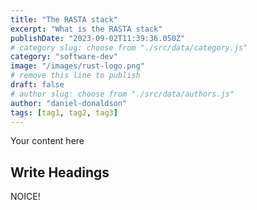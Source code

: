 ```yaml
---
title: "The RASTA stack"
excerpt: "What is the RASTA stack"
publishDate: "2023-09-02T11:39:36.050Z"
# category slug: choose from "./src/data/category.js"
category: "software-dev"
image: "/images/rust-logo.png"
# remove this line to publish
draft: false
# author slug: choose from "./src/data/authors.js"
author: "daniel-donaldson"
tags: [tag1, tag2, tag3]
---
```


Your content here

## Write Headings

NOICE!
